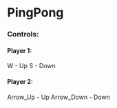 # PingPong
### Controls:
#### Player 1:
W           - Up
S           - Down

#### Player 2:
Arrow_Up    - Up
Arrow_Down  - Down
